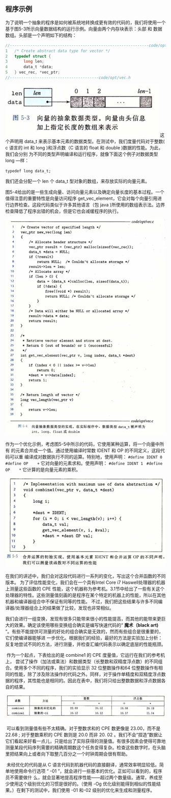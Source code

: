 ## 程序示例

​		为了说明一个抽象的程序是如何被系统地转换成更有效的代码的，我们将使用一个基于图5-3所示向量数据结构的运行示例。向量由两个内存块表示：头部 和 数据数组。头部是一个声明如下的结构：

```c
//-------------------------------------------------------------code/opt/vech
1	/* Create abstract data type for vector */
2	typedef struct {
3		long len;
4		data_t *data;
5	} vec_rec, *vec_ptr;
//---------------------------------------code/opt/vec.h
```

![03向量的抽象数据类型](.\markdowniamge\03向量的抽象数据类型.png)
这个声明用 data_t 来表示基本元素的数据类型。在测试中，我们度量代码对于整数( c 语言的 int 和 long )和浮点数（C 语言的 float 和 double )数据的性能。为此，我们会分别 为不同的类型声明编译和运行程序，就像下面这个例子对数据类型 long —样：

`typedef long data_t;`

我们还会分配一个 len 个 data_t 型对象的数组，来存放实际的向量元素。

​		图5-4给出的是一些生成向量、访问向量元素以及确定向量长度的基本过程。一个值得注意的重要特性是向量访问程序 get_vec_element，它会对每个向量引用进行边界检查。这段代码类似于许多其他语言（包 java )所使用的数组表示法。边界检查降低了程序出错的机会，但是它也会减缓程序的执行。

![03向量抽象数据类型的实现](.\markdowniamge\03向量抽象数据类型的实现.png)

​		作为一个优化示例，考虑图5-5中所示的代码，它使用某种运算，将一个向量中所有 的元素合并成一个值。通过使用编译时常数 IDENT 和 OP 的不同定义，这段代码可以重 编译成对数据执行不同的运算。特别地，使用声明：
`#define IDENT 0 
#define OP    +`
它对向量的元素求和。使用声明：
`#define IDENT 1 `
`#define OP    *`
它计算的是向量元素的乘积。

![03合并运算的初始实现](.\markdowniamge\03合并运算的初始实现.png)

​		在我们的讲述中，我们会对这段代码进行一系列的变化，写出这个合并函数的不同版本。 为了评估性能变化，我们会在一个具有Intel Core i7 Haswell处理器的机器上测量这些函数的 CPE 性能，这个机器称为参考机。3.1节中给出了一些有关这个处理器的特性。这些测量值刻画的是程序在某个特定的机器上的性能，所以在其他机器和编译器组合中不保证有同等的性能。 不过，我们把这些结果与许多不同编译器/处理器组合上的结果做了比较，发现也非常相似。

​		我们会进行一组变换，发现有很多只能带来很小的性能提高，而其他的能带来更巨大的效果。确定该使用哪些变换组合确实是编写快速代码的“ **魔术（black art)** ”。有些不能提供可测量的好处的组合确实是无效的，然而有些组合是很重要的，它们使编译器能够进 一步优化。根据我们的经验，最好的方法是实验加上分析：反复地尝试不同的方法，进行测量，并检查汇编代码表示以确定底层的性能瓶颈。

​		作为一个起点，下表给出的是 combine1 的 CPE 度量值，它运行在我们的参考机上， 尝试了操作（加法或乘法）和数据类型（长整数和双精度浮点数）的不同组合。使用多个不同的程序，我们的实验显示 32 位整数操作和64 位整数操作有相同的性能，除了涉及除法操作的代码之外。同样，对于操作单精度和双精度浮点数据的程序，其性能也是相同的。因此在表中，我们将只给出整数数据和浮点数据各自的结果。

![03公式1](.\markdowniamge\03公式1.png)

​		可以看到测量值有些不太精确。对于整数求和的 CPE 数更像是 23.00，而不是 22.68 ; 对于整数乘积的 CPE 数则是 20.0 而非 20. 02 。我们不会“捏造”数据让它们看起来好看一点儿，只是给出了实际获得的测量值。有很多因素会使得可靠地测量某段代码序列需要的精确周期数这个任务变得复杂。检查这些数字时，在头脑里把结果向上或者向下取整几百分之一个时钟周期会很有帮助。

​		未经优化的代码是从 C 语言代码到机器代码的直接翻译，通常效率明显较低。简单地使用命令行选项 “ -01 ”，就会进行一些基本的优化。正如可以看到的，程序员不需要做什 么，就会显著地提高程序性能——超过两个数量级。通常，养成至少使用这个级别优化的习惯是很好的。（使用 -Og 优化级别能得到相似的性能结果。）在剩下的测试中，我们使用 -01 和-02 级别的优化来生成和测量程序。